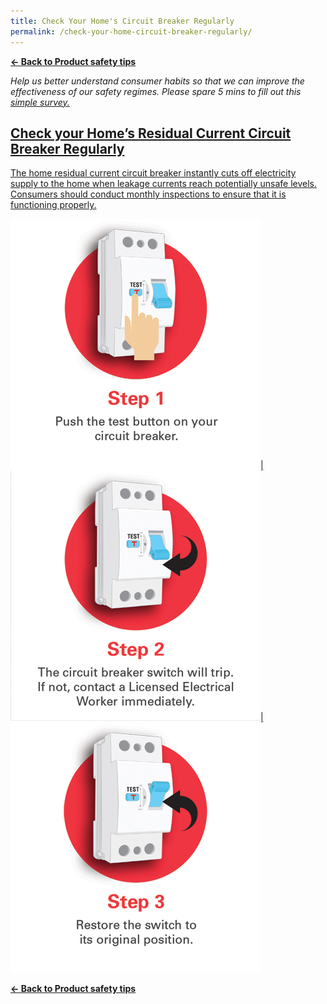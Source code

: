 ```yaml
---
title: Check Your Home's Circuit Breaker Regularly
permalink: /check-your-home-circuit-breaker-regularly/
---
```

**[&#8592; Back to Product safety tips](/consumers/product-safety-tips/home-appliances-and-furniture)**

*Help us better understand consumer habits so that we can improve the effectiveness of our safety regimes. Please spare 5 mins to fill out this <a href = "https://form.gov.sg/63a160c3cf15ee00129a4ab4">simple survey.*

## Check your Home’s Residual Current Circuit Breaker Regularly
The home residual current circuit breaker instantly cuts off electricity supply to the home when leakage currents reach potentially unsafe levels. Consumers should conduct monthly inspections to ensure that it is functioning properly.

![residual current circuit breaker](/images/consumers/did-you-know/circuit-breaker/home-circuit-breaker-step1.jpg)|![residual current circuit breaker](/images/consumers/did-you-know/circuit-breaker/home-circuit-breaker-step2.jpg)|![residual current circuit breaker](/images/consumers/did-you-know/circuit-breaker/home-circuit-breaker-step3.jpg)

**[&#8592; Back to Product safety tips](/consumers/product-safety-tips/home-appliances-and-furniture)**